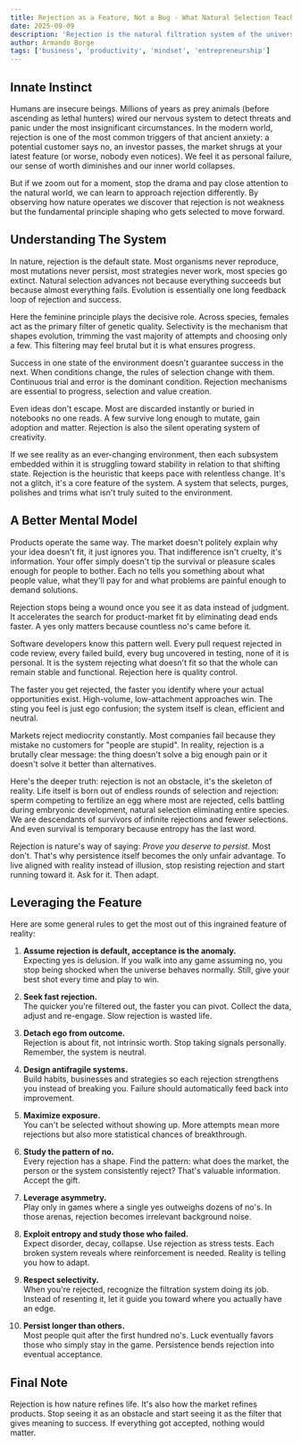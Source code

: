 ```yaml
---
title: Rejection as a Feature, Not a Bug - What Natural Selection Teaches About Product-Market Fit
date: 2025-09-09
description: 'Rejection is the natural filtration system of the universe. Raw and cruel from a human perspective but necessary for survival and thriving. We can harness its power by reframing our mental models about it in life and business.'
author: Armando Borge
tags: ['business', 'productivity', 'mindset', 'entrepreneurship']
---
```


## Innate Instinct

Humans are insecure beings. Millions of years as prey animals (before ascending as lethal hunters) wired our nervous system to detect threats and panic under the most insignificant circumstances. In the modern world, rejection is one of the most common triggers of that ancient anxiety: a potential customer says no, an investor passes, the market shrugs at your latest feature (or worse, nobody even notices). We feel it as personal failure, our sense of worth diminishes and our inner world collapses.

But if we zoom out for a moment, stop the drama and pay close attention to the natural world, we can learn to approach rejection differently. By observing how nature operates we discover that rejection is not weakness but the fundamental principle shaping who gets selected to move forward.

## Understanding The System

In nature, rejection is the default state. Most organisms never reproduce, most mutations never persist, most strategies never work, most species go extinct. Natural selection advances not because everything succeeds but because almost everything fails. Evolution is essentially one long feedback loop of rejection and success.

Here the feminine principle plays the decisive role. Across species, females act as the primary filter of genetic quality. Selectivity is the mechanism that shapes evolution, trimming the vast majority of attempts and choosing only a few. This filtering may feel brutal but it is what ensures progress.

Success in one state of the environment doesn't guarantee success in the next. When conditions change, the rules of selection change with them. Continuous trial and error is the dominant condition. Rejection mechanisms are essential to progress, selection and value creation.

Even ideas don't escape. Most are discarded instantly or buried in notebooks no one reads. A few survive long enough to mutate, gain adoption and matter. Rejection is also the silent operating system of creativity.

If we see reality as an ever-changing environment, then each subsystem embedded within it is struggling toward stability in relation to that shifting state. Rejection is the heuristic that keeps pace with relentless change. It's not a glitch, it's a core feature of the system. A system that selects, purges, polishes and trims what isn't truly suited to the environment.

## A Better Mental Model

Products operate the same way. The market doesn't politely explain why your idea doesn't fit, it just ignores you. That indifference isn't cruelty, it's information. Your offer simply doesn't tip the survival or pleasure scales enough for people to bother. Each no tells you something about what people value, what they'll pay for and what problems are painful enough to demand solutions.

Rejection stops being a wound once you see it as data instead of judgment. It accelerates the search for product-market fit by eliminating dead ends faster. A yes only matters because countless no's came before it.

Software developers know this pattern well. Every pull request rejected in code review, every failed build, every bug uncovered in testing, none of it is personal. It is the system rejecting what doesn't fit so that the whole can remain stable and functional. Rejection here is quality control.

The faster you get rejected, the faster you identify where your actual opportunities exist. High-volume, low-attachment approaches win. The sting you feel is just ego confusion; the system itself is clean, efficient and neutral.

Markets reject mediocrity constantly. Most companies fail because they mistake no customers for "people are stupid". In reality, rejection is a brutally clear message: the thing doesn't solve a big enough pain or it doesn't solve it better than alternatives.

Here's the deeper truth: rejection is not an obstacle, it's the skeleton of reality. Life itself is born out of endless rounds of selection and rejection: sperm competing to fertilize an egg where most are rejected, cells battling during embryonic development, natural selection eliminating entire species. We are descendants of survivors of infinite rejections and fewer selections. And even survival is temporary because entropy has the last word.

Rejection is nature's way of saying: *Prove you deserve to persist.* Most don't. That's why persistence itself becomes the only unfair advantage. To live aligned with reality instead of illusion, stop resisting rejection and start running toward it. Ask for it. Then adapt.

## Leveraging the Feature

Here are some general rules to get the most out of this ingrained feature of reality:

1. **Assume rejection is default, acceptance is the anomaly.**  
   Expecting yes is delusion. If you walk into any game assuming no, you stop being shocked when the universe behaves normally. Still, give your best shot every time and play to win.

2. **Seek fast rejection.**  
   The quicker you're filtered out, the faster you can pivot. Collect the data, adjust and re-engage. Slow rejection is wasted life.

3. **Detach ego from outcome.**  
   Rejection is about fit, not intrinsic worth. Stop taking signals personally. Remember, the system is neutral.

4. **Design antifragile systems.**  
   Build habits, businesses and strategies so each rejection strengthens you instead of breaking you. Failure should automatically feed back into improvement.

5. **Maximize exposure.**  
   You can't be selected without showing up. More attempts mean more rejections but also more statistical chances of breakthrough.

6. **Study the pattern of no.**  
   Every rejection has a shape. Find the pattern: what does the market, the person or the system consistently reject? That's valuable information. Accept the gift.

7. **Leverage asymmetry.**  
   Play only in games where a single yes outweighs dozens of no's. In those arenas, rejection becomes irrelevant background noise.

8. **Exploit entropy and study those who failed.**  
   Expect disorder, decay, collapse. Use rejection as stress tests. Each broken system reveals where reinforcement is needed. Reality is telling you how to adapt.

9. **Respect selectivity.**  
   When you're rejected, recognize the filtration system doing its job. Instead of resenting it, let it guide you toward where you actually have an edge.

10. **Persist longer than others.**  
    Most people quit after the first hundred no's. Luck eventually favors those who simply stay in the game. Persistence bends rejection into eventual acceptance.

## Final Note

Rejection is how nature refines life. It's also how the market refines products. Stop seeing it as an obstacle and start seeing it as the filter that gives meaning to success. If everything got accepted, nothing would matter.